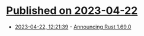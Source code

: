 # [Published on 2023-04-22](index.md)

* [2023-04-22, 12:21:39](https://lobste.rs/s/1bkzaa/announcing_rust_1_69_0) - [Announcing Rust 1.69.0](https://blog.rust-lang.org/2023/04/20/Rust-1.69.0.html)
